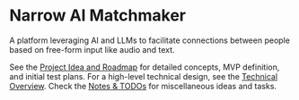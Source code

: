 # Narrow AI Matchmaker

A platform leveraging AI and LLMs to facilitate connections between people based on free-form input like audio and text.

See the [Project Idea and Roadmap](idea.md) for detailed concepts, MVP definition, and initial test plans.
For a high-level technical design, see the [Technical Overview](technical_overview.md).
Check the [Notes & TODOs](NOTES.md) for miscellaneous ideas and tasks.